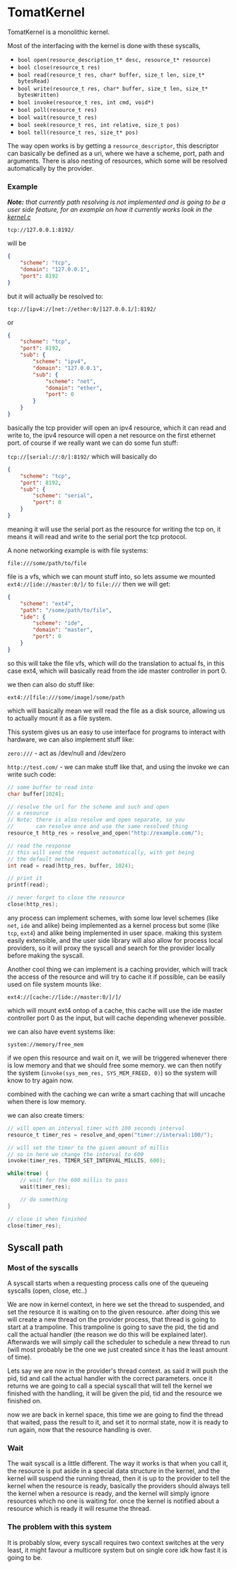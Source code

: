 # TomatKernel

TomatKernel is a monolithic kernel.

Most of the interfacing with the kernel is done with these syscalls,

* `bool open(resource_description_t* desc, resource_t* resource)`
* `bool close(resource_t res)`
* `bool read(resource_t res, char* buffer, size_t len, size_t* bytesRead)`
* `bool write(resource_t res, char* buffer, size_t len, size_t* bytesWritten)`
* `bool invoke(resource_t res, int cmd, void*)`
* `bool poll(resource_t res)`
* `bool wait(resource_t res)`
* `bool seek(resource_t res, int relative, size_t pos)`
* `bool tell(resource_t res, size_t* pos)`

The way open works is by getting a `resource_descriptor`, this descriptor can basically be defined as a uri, where we have a scheme, port, path and arguments. There is also nesting of resources, which some will be resolved automatically by the provider.

### Example

***Note:** that currently path resolving is not implemented and is going to be a user side feature, for an example on how it currently works look in the [kernel.c](kernel.c#L30-L120)*

`tcp://127.0.0.1:8192/`

will be

```json
{
    "scheme": "tcp",
    "domain": "127.0.0.1",
    "port": 8192
}
```

but it will actually be resolved to:

`tcp://[ipv4://[net://ether:0/]127.0.0.1/]:8192/`

or

```json
{
    "scheme": "tcp",
    "port": 8192,
    "sub": {
        "scheme": "ipv4",
        "domain": "127.0.0.1",
        "sub": {
            "scheme": "net",
            "domain": "ether",
            "port": 0
        }
    }
}
```

basically the tcp provider will open an ipv4 resource, which it can read and write to, the ipv4 resource will open a net resource on the first ethernet port. of course if we really want we can do some fun stuff:

`tcp://[serial://:0/]:8192/` which will basically do

```json
{
    "scheme": "tcp",
    "port": 8192,
    "sub": {
        "scheme": "serial",
        "port": 0
    }
}
```

meaning it will use the serial port as the resource for writing the tcp on, it means it will read and write to the serial port the tcp protocol.

A none networking example is with file systems:

`file:///some/path/to/file`

file is a vfs, which we can mount stuff into, so lets assume we mounted `ext4://[ide://master:0/]/` to `file:///` then we will get:

```json
{
    "scheme": "ext4",
    "path": "/some/path/to/file",
    "ide": {
        "scheme": "ide",
        "domain": "master",
        "port": 0
    }
}
```

so this will take the file vfs, which will do the translation to actual fs, in this case ext4, which will basically read from the ide master controller in port 0.

we then can also do stuff like:

`ext4://[file:///some/image]/some/path`

which will basically mean we will read the file as a disk source, allowing us to actually mount it as a file system.


This system gives us an easy to use interface for programs to interact with hardware, we can also implement stuff like:

`zero:///` - act as /dev/null and /dev/zero

`http://test.com/` - we can make stuff like that, and using the invoke we can write such code:

```c
// some buffer to read into
char buffer[1024];

// resolve the url for the scheme and such and open 
// a resource
// Note: there is also resolve and open separate, so you
//       can resolve once and use the same resolved thing
resource_t http_res = resolve_and_open("http://example.com/");

// read the response
// this will send the request automatically, with get being 
// the default method
int read = read(http_res, buffer, 1024);

// print it
printf(read);

// never forget to close the resource
close(http_res);
```

any process can implement schemes, with some low level schemes (like `net`, `ide` and alike) being implemented as a kernel process but some (like `tcp`, `ext4`) and alike being implemented in user space. making this system easily extensible, and the user side library will also allow for process local providers, so it will proxy the syscall and search for the provider locally before making the syscall.

Another cool thing we can implement is a caching provider, which will track the access of the resource and will try to cache it if possible, can be easily used on file system mounts like:

`ext4://[cache://[ide://master:0/]/]/`

which will mount ext4 ontop of a cache, this cache will use the ide master controller port 0 as the input, but will cache depending whenever possible.

we can also have event systems like:

`system://memory/free_mem`

if we open this resource and wait on it, we will be triggered whenever there is low memory and that we should free some memory. we can then notify the system (`invoke(sys_mem_res, SYS_MEM_FREED, 0)`) so the system will know to try again now.

combined with the caching we can write a smart caching that will uncache when there is low memory.

we can also create timers:

```c
// will open an interval timer with 100 seconds interval
resource_t timer_res = resolve_and_open("timer://interval:100/");

// will set the timer to the given amount of millis
// so in here we change the interval to 600
invoke(timer_res, TIMER_SET_INTERVAL_MILLIS, 600);

while(true) {
    // wait for the 600 millis to pass
    wait(timer_res);

    // do something
}

// close it when finished
close(timer_res);
```

## Syscall path

### Most of the syscalls

A syscall starts when a requesting process calls one of the queueing syscalls (open, close, etc..)

We are now in kernel context, in here we set the thread to suspended, and set the resource it is waiting on to the given resource. after doing this we will create a new thread on the provider process, that thread is going to start at a trampoline. This trampoline is going to save the pid, the tid and call the actual handler (the reason we do this will be explained later). Afterwards we will simply call the scheduler to schedule a new thread to run (will most probably be the one we just created since it has the least amount of time).

Lets say we are now in the provider's thread context. as said it will push the pid, tid and call the actual handler with the correct parameters. once it returns we are going to call a special syscall that will tell the kernel we finished with the handling, it will be given the pid, tid and the resource we finished on.

now we are back in kernel space, this time we are going to find the thread that waited, pass the result to it, and set it to normal state, now it is ready to run again, now that the resource handling is over.

### Wait

The wait syscall is a little different. The way it works is that when you call it, the resource is put aside in a special data structure in the kernel, and the kernel will suspend the running thread, then it is up to the provider to tell the kernel when the resource is ready, basically the providers should always tell the kernel when a resource is ready, and the kernel will simply ignore resources which no one is waiting for. once the kernel is notified about a resource which is ready it will resume the thread.

### The problem with this system

It is probably slow, every syscall requires two context switches at the very least, it might favour a multicore system but on single core idk how fast it is going to be.
